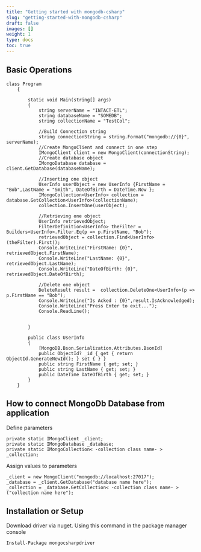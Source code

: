 ```yaml
---
title: "Getting started with mongodb-csharp"
slug: "getting-started-with-mongodb-csharp"
draft: false
images: []
weight: 1
type: docs
toc: true
---
```


## Basic Operations
    class Program
        {
           
            static void Main(string[] args)
            {
                string serverName = "INTACT-ETL";
                string databaseName = "SOMEDB";
                string collectionName = "TestCol";
    
                //Build Connection string
                string connectionString = string.Format("mongodb://{0}", serverName);
                //Create MongoClient and connect in one step
                IMongoClient client = new MongoClient(connectionString);
                //Create database object
                IMongoDatabase database = client.GetDatabase(databaseName);
    
                //Inserting one object
                UserInfo userObject = new UserInfo {FirstName = "Bob",LastName = "Smith", DateOfBirth = DateTime.Now };
                IMongoCollection<UserInfo> collection = database.GetCollection<UserInfo>(collectionName);
                collection.InsertOne(userObject);
    
                //Retrieving one object
                UserInfo retrievedObject;
                FilterDefinition<UserInfo> theFilter = Builders<UserInfo>.Filter.Eq(p => p.FirstName, "Bob");
                retrievedObject = collection.Find<UserInfo>(theFilter).First();
                Console.WriteLine("FirstName: {0}", retrievedObject.FirstName);
                Console.WriteLine("LastName: {0}", retrievedObject.LastName);
                Console.WriteLine("DateOfBirth: {0}", retrievedObject.DateOfBirth);
    
                //Delete one object
                DeleteResult result =  collection.DeleteOne<UserInfo>(p => p.FirstName == "Bob");
                Console.WriteLine("Is Acked : {0}",result.IsAcknowledged);
                Console.WriteLine("Press Enter to exit...");
                Console.ReadLine();
    
    
            }
    
            public class UserInfo
            {
                [MongoDB.Bson.Serialization.Attributes.BsonId]
                public ObjectId? _id { get { return ObjectId.GenerateNewId(); } set { } }
                public string FirstName { get; set; }
                public string LastName { get; set; }
                public DateTime DateOfBirth { get; set; }
            }
        }

## How to connect MongoDb Database from application
 Define parameters

    private static IMongoClient _client;
    private static IMongoDatabase _database;
    private static IMongoCollection< -collection class name- > _collection;
Assign values to parameters

    _client = new MongoClient("mongodb://localhost:27017");
    _database = _client.GetDatabase("database name here");
    _collection = _database.GetCollection< -collection class name- >("collection name here");

## Installation or Setup
Download driver via nuget. Using this command in the package manager console

    Install-Package mongocsharpdriver

